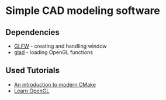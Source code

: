 # Simple CAD modeling software

## Dependencies
 - [GLFW](https://www.glfw.org/) - creating and handling window
 - [glad](https://glad.dav1d.de/) - loading OpenGL functions

## Used Tutorials
 - [An introduction to modern CMake](https://cliutils.gitlab.io/modern-cmake/)
 - [Learn OpenGL](https://learnopengl.com/)
